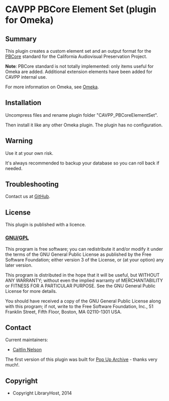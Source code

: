 CAVPP PBCore Element Set (plugin for Omeka)
=====================================

Summary
-------

This plugin creates a custom element set and an output format for the [PBCore][1] standard
for the California Audiovisual Preservation Project.

**Note**: PBCore standard is not totally implemented: only items useful for
Omeka are added. Additional extension elements have been added for CAVPP internal use.

For more information on Omeka, see [Omeka][2].


Installation
------------

Uncompress files and rename plugin folder "CAVPP_PBCoreElementSet".

Then install it like any other Omeka plugin. The plugin has no configuration.


Warning
-------

Use it at your own risk.

It's always recommended to backup your database so you can roll back if needed.


Troubleshooting
---------------

Contact us at [GitHub][3].


License
-------

This plugin is published with a licence.

### [GNU/GPL][4]

This program is free software; you can redistribute it and/or modify it under
the terms of the GNU General Public License as published by the Free Software
Foundation; either version 3 of the License, or (at your option) any later
version.

This program is distributed in the hope that it will be useful, but WITHOUT
ANY WARRANTY; without even the implied warranty of MERCHANTABILITY or FITNESS
FOR A PARTICULAR PURPOSE. See the GNU General Public License for more
details.

You should have received a copy of the GNU General Public License along with
this program; if not, write to the Free Software Foundation, Inc.,
51 Franklin Street, Fifth Floor, Boston, MA 02110-1301 USA.


Contact
-------

Current maintainers:

* [Caitlin Nelson][5]

The first version of this plugin was built for 
[Pop Up Archive][7] - thanks very much!.


Copyright
---------

* Copyright LibraryHost, 2014


[1]: http://pbcore.org "PBCore"
[2]: http://www.omeka.org "Omeka.org"
[3]: https://github.com/LibraryHost/CAVPP_PBCoreElementSet "GitHub"
[4]: https://www.gnu.org/licenses/gpl-3.0.html "GNU/GPL"
[5]: https://github.com/caitlinLH "Caitlin Nelson"
[7]: http://popuparchive.org "Pop Up Archive"
